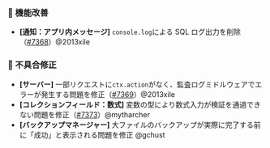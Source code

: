 ### 🚀 機能改善

* **[通知：アプリ内メッセージ]** `console.log`による SQL ログ出力を削除（[#7368](https://github.com/nocobase/nocobase/pull/7368)）@2013xile

### 🐛 不具合修正

* **[サーバー]** 一部リクエストに`ctx.action`がなく、監査ログミドルウェアでエラーが発生する問題を修正（[#7369](https://github.com/nocobase/nocobase/pull/7369)）@2013xile
* **[コレクションフィールド：数式]** 変数の型により数式入力が検証を通過できない問題を修正（[#7373](https://github.com/nocobase/nocobase/pull/7373)）@mytharcher
* **[バックアップマネージャー]** 大ファイルのバックアップが実際に完了する前に「成功」と表示される問題を修正 @gchust
